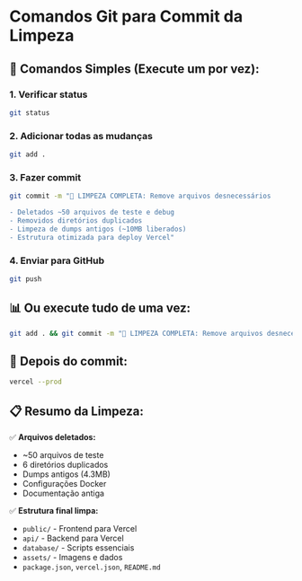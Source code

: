 # Comandos Git para Commit da Limpeza

## 🚀 Comandos Simples (Execute um por vez):

### 1. Verificar status
```bash
git status
```

### 2. Adicionar todas as mudanças
```bash
git add .
```

### 3. Fazer commit
```bash
git commit -m "🧹 LIMPEZA COMPLETA: Remove arquivos desnecessários

- Deletados ~50 arquivos de teste e debug
- Removidos diretórios duplicados
- Limpeza de dumps antigos (~10MB liberados)
- Estrutura otimizada para deploy Vercel"
```

### 4. Enviar para GitHub
```bash
git push
```

## 📊 Ou execute tudo de uma vez:

```bash
git add . && git commit -m "🧹 LIMPEZA COMPLETA: Remove arquivos desnecessários" && git push
```

## 🎯 Depois do commit:

```bash
vercel --prod
```

## 📋 Resumo da Limpeza:

✅ **Arquivos deletados:**
- ~50 arquivos de teste
- 6 diretórios duplicados
- Dumps antigos (4.3MB)
- Configurações Docker
- Documentação antiga

✅ **Estrutura final limpa:**
- `public/` - Frontend para Vercel
- `api/` - Backend para Vercel
- `database/` - Scripts essenciais
- `assets/` - Imagens e dados
- `package.json`, `vercel.json`, `README.md` 